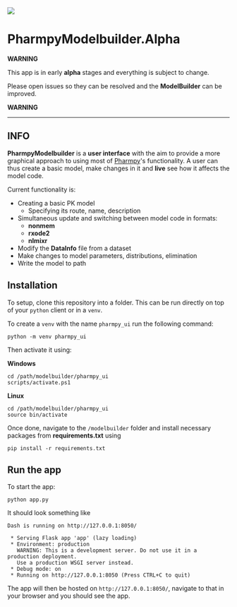 <img src="https://pharmpy.github.io/latest/_images/Pharmpy_logo.svg"> 

# PharmpyModelbuilder.Alpha 

**WARNING** 

This app is in early **alpha** stages and everything is subject to change.

Please open issues so they can be resolved and the **ModelBuilder** can be improved.

**WARNING**

---
## INFO

**PharmpyModelbuilder** is a **user interface** with the aim to provide a more graphical approach to using most of [Pharmpy](https://pharmpy.github.io/latest/index.html)'s functionality.
A user can thus create a basic model, make changes in it and **live** see how it affects the model code. 

Current functionality is:
- Creating a basic PK model
    - Specifying its route, name, description
- Simultaneous update and switching between model code in formats:
    - **nonmem**
    - **rxode2**
    - **nlmixr**
- Modify the **DataInfo** file from a dataset
- Make changes to model parameters, distributions, elimination
- Write the model to path 

## Installation

To setup, clone this repository into a folder.
This can be run directly on top of your `python` client or in a `venv`.

To create a `venv` with the name ``pharmpy_ui`` run the following command:
```
python -m venv pharmpy_ui
```
Then activate it using:

**Windows**
```
cd /path/modelbuilder/pharmpy_ui
scripts/activate.ps1
```

**Linux**
```
cd /path/modelbuilder/pharmpy_ui
source bin/activate
```

Once done, navigate to the `/modelbuilder` folder and install necessary packages from **requirements.txt** using

`pip install -r requirements.txt`

## Run the app
To start the app:

`python app.py`

It should look something like
```
Dash is running on http://127.0.0.1:8050/

 * Serving Flask app 'app' (lazy loading)
 * Environment: production
   WARNING: This is a development server. Do not use it in a production deployment.
   Use a production WSGI server instead.
 * Debug mode: on
 * Running on http://127.0.0.1:8050 (Press CTRL+C to quit)
```

The app will then be hosted on `http://127.0.0.1:8050/`, navigate to that in your browser and you should see the app. 

